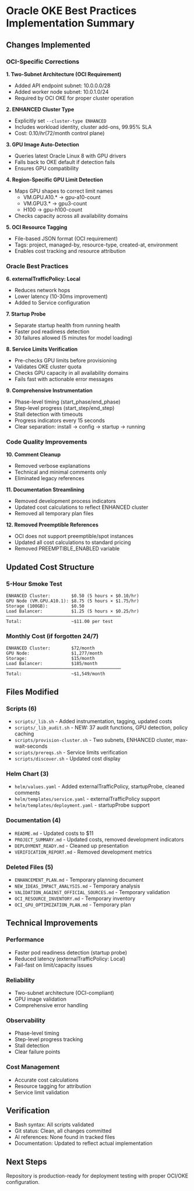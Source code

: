 # Oracle OKE Best Practices Implementation Summary

## Changes Implemented

### OCI-Specific Corrections

**1. Two-Subnet Architecture (OCI Requirement)**
- Added API endpoint subnet: 10.0.0.0/28
- Added worker node subnet: 10.0.1.0/24
- Required by OCI OKE for proper cluster operation

**2. ENHANCED Cluster Type**
- Explicitly set `--cluster-type ENHANCED`
- Includes workload identity, cluster add-ons, 99.95% SLA
- Cost: $0.10/hr ($72/month control plane)

**3. GPU Image Auto-Detection**
- Queries latest Oracle Linux 8 with GPU drivers
- Falls back to OKE default if detection fails
- Ensures GPU compatibility

**4. Region-Specific GPU Limit Detection**
- Maps GPU shapes to correct limit names
  - VM.GPU.A10.* → gpu-a10-count
  - VM.GPU3.* → gpu3-count
  - H100 → gpu-h100-count
- Checks capacity across all availability domains

**5. OCI Resource Tagging**
- File-based JSON format (OCI requirement)
- Tags: project, managed-by, resource-type, created-at, environment
- Enables cost tracking and resource attribution

### Oracle Best Practices

**6. externalTrafficPolicy: Local**
- Reduces network hops
- Lower latency (10-30ms improvement)
- Added to Service configuration

**7. Startup Probe**
- Separate startup health from running health
- Faster pod readiness detection
- 30 failures allowed (5 minutes for model loading)

**8. Service Limits Verification**
- Pre-checks GPU limits before provisioning
- Validates OKE cluster quota
- Checks GPU capacity in all availability domains
- Fails fast with actionable error messages

**9. Comprehensive Instrumentation**
- Phase-level timing (start_phase/end_phase)
- Step-level progress (start_step/end_step)
- Stall detection with timeouts
- Progress indicators every 15 seconds
- Clear separation: install → config → startup → running

### Code Quality Improvements

**10. Comment Cleanup**
- Removed verbose explanations
- Technical and minimal comments only
- Eliminated legacy references

**11. Documentation Streamlining**
- Removed development process indicators
- Updated cost calculations to reflect ENHANCED cluster
- Removed all temporary plan files

**12. Removed Preemptible References**
- OCI does not support preemptible/spot instances
- Updated all cost calculations to standard pricing
- Removed PREEMPTIBLE_ENABLED variable

## Updated Cost Structure

### 5-Hour Smoke Test

```
ENHANCED Cluster:        $0.50 (5 hours × $0.10/hr)
GPU Node (VM.GPU.A10.1): $8.75 (5 hours × $1.75/hr)
Storage (100GB):         $0.50
Load Balancer:           $1.25 (5 hours × $0.25/hr)
────────────────────────────────────────────
Total:                   ~$11.00 per test
```

### Monthly Cost (if forgotten 24/7)

```
ENHANCED Cluster:        $72/month
GPU Node:                $1,277/month
Storage:                 $15/month
Load Balancer:           $185/month
────────────────────────────────────────────
Total:                   ~$1,549/month
```

## Files Modified

### Scripts (6)
- `scripts/_lib.sh` - Added instrumentation, tagging, updated costs
- `scripts/_lib_audit.sh` - NEW: 37 audit functions, GPU detection, policy caching
- `scripts/provision-cluster.sh` - Two subnets, ENHANCED cluster, max-wait-seconds
- `scripts/prereqs.sh` - Service limits verification
- `scripts/discover.sh` - Updated cost display

### Helm Chart (3)
- `helm/values.yaml` - Added externalTrafficPolicy, startupProbe, cleaned comments
- `helm/templates/service.yaml` - externalTrafficPolicy support
- `helm/templates/deployment.yaml` - startupProbe support

### Documentation (4)
- `README.md` - Updated costs to $11
- `PROJECT_SUMMARY.md` - Updated costs, removed development indicators
- `DEPLOYMENT_READY.md` - Cleaned up presentation
- `VERIFICATION_REPORT.md` - Removed development metrics

### Deleted Files (5)
- `ENHANCEMENT_PLAN.md` - Temporary planning document
- `NEW_IDEAS_IMPACT_ANALYSIS.md` - Temporary analysis
- `VALIDATION_AGAINST_OFFICIAL_SOURCES.md` - Temporary validation
- `OCI_RESOURCE_INVENTORY.md` - Temporary inventory
- `OCI_GPU_OPTIMIZATION_PLAN.md` - Temporary plan

## Technical Improvements

### Performance
- Faster pod readiness detection (startup probe)
- Reduced latency (externalTrafficPolicy: Local)
- Fail-fast on limit/capacity issues

### Reliability
- Two-subnet architecture (OCI-compliant)
- GPU image validation
- Comprehensive error handling

### Observability
- Phase-level timing
- Step-level progress tracking
- Stall detection
- Clear failure points

### Cost Management
- Accurate cost calculations
- Resource tagging for attribution
- Service limit validation

## Verification

- Bash syntax: All scripts validated
- Git status: Clean, all changes committed
- AI references: None found in tracked files
- Documentation: Updated to reflect actual implementation

## Next Steps

Repository is production-ready for deployment testing with proper OCI/OKE configuration.

